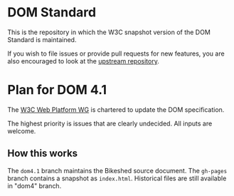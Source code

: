 # DOM Standard

This is the repository in which the W3C snapshot version of the DOM Standard is maintained.

If you wish to file issues or provide pull requests for new features, you are also encouraged to look at the
[upstream repository](https://github.com/whatwg/dom).

# Plan for DOM 4.1

The [W3C Web Platform WG](https://www.w3.org/2016/11/webplatform-charter.html) is chartered to update the DOM specification.

The highest priority is issues that are clearly undecided. All inputs are welcome.  

## How this works

The `dom4.1` branch maintains the Bikeshed source document. The `gh-pages`
branch contains a snapshot as `index.html`. Historical files are still available in "dom4" branch.

